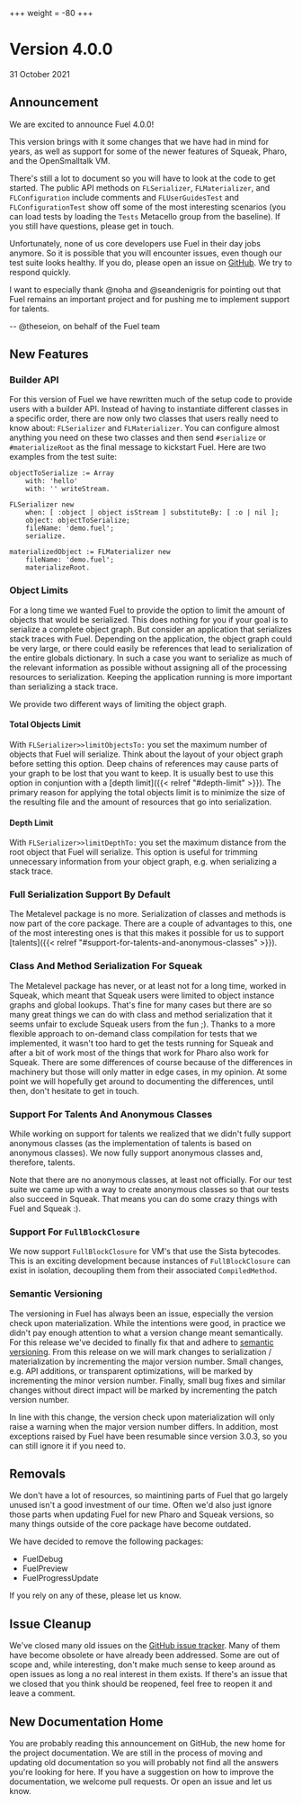 +++
weight = -80
+++

# Version 4.0.0
31 October 2021

## Announcement
We are excited to announce Fuel 4.0.0!

This version brings with it some changes that we have had in mind for years, as well as support for some of the newer features of Squeak,
Pharo, and the OpenSmalltalk VM.

There's still a lot to document so you will have to look at the code to get started. The public API methods on `FLSerializer`, `FLMaterializer`, and `FLConfiguration` include comments and `FLUserGuidesTest` and `FLConfigurationTest` show off some of the most interesting scenarios (you can load tests by loading the `Tests` Metacello group from the baseline). If you still have questions, please get in touch.

Unfortunately, none of us core developers use Fuel in their day jobs anymore. So it is possible that you will encounter issues, even though our test suite looks healthy. If you do, please open an issue on [GitHub](https://github.com/theseion/Fuel/issues/new/choose). We try to respond quickly.

I want to especially thank @noha and @seandenigris for pointing out that Fuel remains an important project and for pushing me to implement support for talents.

-- @theseion, on behalf of the Fuel team

## New Features

### Builder API
For this version of Fuel we have rewritten much of the setup code to provide users with a builder API. Instead of having to instantiate
different classes in a specific order, there are now only two classes that users really need to know about: `FLSerializer` and `FLMaterializer`. You can configure almost anything you need on these two classes and then send `#serialize` or `#materializeRoot` as the final message to kickstart Fuel. Here are two examples from the test suite:

```smalltalk
objectToSerialize := Array
	with: 'hello'
	with: '' writeStream.

FLSerializer new
	when: [ :object | object isStream ] substituteBy: [ :o | nil ];
	object: objectToSerialize;
	fileName: 'demo.fuel';
	serialize.

materializedObject := FLMaterializer new
	fileName: 'demo.fuel';
	materializeRoot.
```

### Object Limits
For a long time we wanted Fuel to provide the option to limit the amount of objects that would be serialized. This does nothing for you if your goal is to serialize a complete object graph. But consider an application that serializes stack traces with Fuel. Depending on the application, the object graph could be very large, or there could easily be references that lead to serialization of the entire globals dictionary. In such a case you want to serialize as much of the relevant information as possible without assigning all of the processing resources to serialization. Keeping the application running is more important than serializing a stack trace.

We provide two different ways of limiting the object graph.

#### Total Objects Limit
With `FLSerializer>>limitObjectsTo:` you set the maximum number of objects that Fuel will serialize. Think about the layout of your object graph before setting this option. Deep chains of references may cause parts of your graph to be lost that you want to keep. It is usually best to use this option in conjuntion with a [depth limit]({{< relref "#depth-limit" >}}). The primary reason for applying the total objects limit is to minimize the size of the resulting file and the amount of resources that go into serialization.

#### Depth Limit
With `FLSerializer>>limitDepthTo:` you set the maximum distance from the root object that Fuel will serialize. This option is useful for trimming unnecessary information from your object graph, e.g. when serializing a stack trace.

### Full Serialization Support By Default
The Metalevel package is no more. Serialization of classes and methods is now part of the core package. There are a couple of advantages to this, one of the most interesting ones is that this makes it possible for us to support [talents]({{< relref "#support-for-talents-and-anonymous-classes" >}}).

### Class And Method Serialization For Squeak
The Metalevel package has never, or at least not for a long time, worked in Squeak, which meant that Squeak users were limited to object instance graphs and global lookups. That's fine for many cases but there are so many great things we can do with class and method serialization that it seems unfair to exclude Squeak users from the fun ;). Thanks to a more flexible approach to on-demand class compilation for tests that we implemented, it wasn't too hard to get the tests running for Squeak and after a bit of work most of the things that work for Pharo also work for Squeak. There are some differences of course because of the differences in machinery but those will only matter in edge cases, in my opinion. At some point we will hopefully get around to documenting the differences, until then, don't hesitate to get in touch.

### Support For Talents And Anonymous Classes
While working on support for talents we realized that we didn't fully support anonymous classes (as the implementation of talents is based on anonymous classes). We now fully support anonymous classes and, therefore, talents.

Note that there are no anonymous classes, at least not officially. For our test suite we came up with a way to create anonymous classes so that our tests also succeed in Squeak. That means you can do some crazy things with Fuel and Squeak :).

### Support For `FullBlockClosure`
We now support `FullBlockClosure` for VM's that use the Sista bytecodes. This is an exciting development because instances of `FullBlockClosure` can exist in isolation, decoupling them from their associated `CompiledMethod`.

### Semantic Versioning
The versioning in Fuel has always been an issue, especially the version check upon materialization. While the intentions were good, in practice we didn't pay enough attention to what a version change meant semantically. For this release we've decided to finally fix that and adhere to [semantic versioning](https://semver.org). From this release on we will mark changes to serialization / materialization by incrementing the major version number.
Small changes, e.g. API additions, or transparent optimizations, will be marked by incrementing the minor version number.
Finally, small bug fixes and similar changes without direct impact will be marked by incrementing the patch version number.

In line with this change, the version check upon materialization will only raise a warning when the major version number differs. In addition, most exceptions raised by Fuel have been resumable since version 3.0.3, so you can still ignore it if you need to.

## Removals
We don't have a lot of resources, so maintining parts of Fuel that go largely unused isn't a good investment of our time. Often we'd also just ignore those parts when updating Fuel for new Pharo and Squeak versions, so many things outside of the core package have become outdated.

We have decided to remove the following packages:
- FuelDebug
- FuelPreview
- FuelProgressUpdate

If you rely on any of these, please let us know.

## Issue Cleanup
We've closed many old issues on the [GitHub issue tracker](https://github.com/theseion/Fuel/issues?q=is%3Aissue+is%3Aclosed+). Many of them have become obsolete or have already been addressed. Some are out of scope and, while interesting, don't make much sense to keep around as open issues as long a no real interest in them exists. If there's an issue that we closed that you think should be reopened, feel free to reopen it and leave a comment.

## New Documentation Home
You are probably reading this announcement on GitHub, the new home for the project documentation. We are still in the process of moving and updating old documentation so you will probably not find all the answers you're looking for here. If you have a suggestion on how to improve the documentation, we welcome pull requests. Or open an issue and let us know.